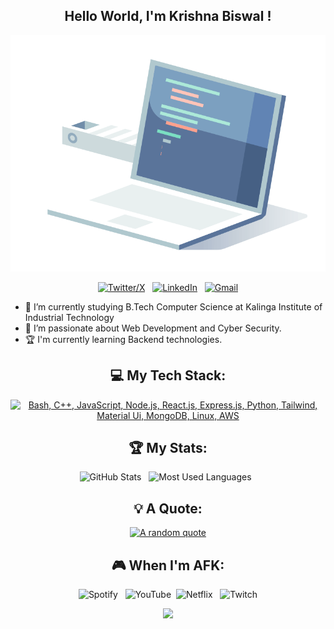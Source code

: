 <div align="center">
<h2>Hello World, I'm Krishna Biswal !</h2>

[![Hello World, I'm Krishna!](img/building.gif)](https://github.com/KrishT0)


[![Twitter/X](https://skillicons.dev/icons?i=twitter)](https://twitter.com/Krish_T0) &nbsp;
[![LinkedIn](https://skillicons.dev/icons?i=linkedin)](https://www.linkedin.com/in/krisht0/) &nbsp;
[![Gmail](https://skillicons.dev/icons?i=gmail)](mailto:krshnabiswal619@gmail.com?subject=Hello%20Krishna,%20From%20Github)

</div>

- 🔭 I’m currently studying B.Tech Computer Science at Kalinga Institute of Industrial Technology
- 🌱 I’m passionate about Web Development and Cyber Security.
- 🏆 I'm currently learning Backend technologies.

<div align="center">


## 💻 My Tech Stack:

[![Bash, C++, JavaScript, Node.js, React.js, Express.js, Python, Tailwind, Material Ui, MongoDB, Linux, AWS](https://skillicons.dev/icons?i=bash,cpp,js,nodejs,react,express,python,tailwind,materialui,mongodb,linux,aws&perline=6)](https://skillicons.dev)

## 🏆 My Stats:

<p>
    <img height=175 alt="GitHub Stats" src="https://github-readme-stats.vercel.app/api?username=KrishT0&show_icons=true&count_private=true&theme=dark" />&nbsp;&nbsp;
    <img height=175 alt="Most Used Languages" src="https://github-readme-stats.vercel.app/api/top-langs/?username=KrishT0&layout=compact&theme=dark" />&nbsp;&nbsp;
</p>

## 💡 A Quote:

[![A random quote](https://quotes-github-readme.vercel.app/api?type=horizontal&theme=dark)](https://github.com/piyushsuthar/github-readme-quotes)

## 🎮 When I'm AFK:

![Spotify](https://img.shields.io/badge/Spotify-1ED760?style=for-the-badge&logo=spotify&logoColor=white) &nbsp;
![YouTube](https://img.shields.io/badge/YouTube-%23FF0000.svg?style=for-the-badge&logo=YouTube&logoColor=white)&nbsp;
![Netflix](https://img.shields.io/badge/Netflix-E50914?style=for-the-badge&logo=netflix&logoColor=white) &nbsp;
![Twitch](https://img.shields.io/badge/Twitch-9347FF?style=for-the-badge&logo=twitch&logoColor=white)


![](https://komarev.com/ghpvc/?username=KrishT0)
</div>
